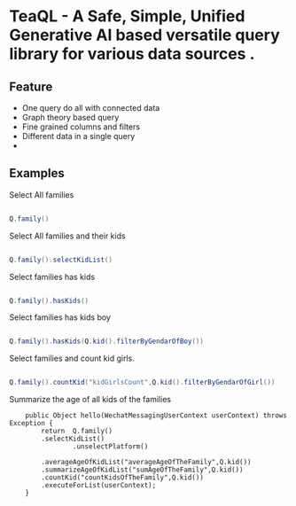# TeaQL - A Safe, Simple, Unified Generative AI based versatile query library for various data sources .


## Feature

* One query do all with connected data
* Graph theory based query
* Fine grained columns and filters
* Different data in a single query
* 

## Examples

Select All families

```java

Q.family()

```
Select All families and their kids

```java

Q.family().selectKidList()

```

Select families has kids

```java

Q.family().hasKids()

```

Select families has kids boy

```java

Q.family().hasKids(Q.kid().filterByGendarOfBoy())

```

Select families and count kid girls.

```java

Q.family().countKid("kidGirlsCount",Q.kid().filterByGendarOfGirl())

```

Summarize the age of all kids of the families

```
    public Object hello(WechatMessagingUserContext userContext) throws Exception {
        return  Q.family()
		.selectKidList()
                .unselectPlatform()

		.averageAgeOfKidList("averageAgeOfTheFamily",Q.kid())
		.summarizeAgeOfKidList("sumAgeOfTheFamily",Q.kid())
		.countKid("countKidsOfTheFamily",Q.kid())
		.executeForList(userContext);
    }


```


